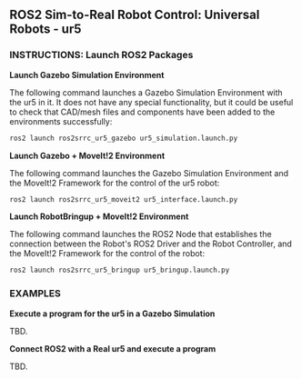 ## ROS2 Sim-to-Real Robot Control: Universal Robots - ur5

### INSTRUCTIONS: Launch ROS2 Packages

__Launch Gazebo Simulation Environment__

The following command launches a Gazebo Simulation Environment with the ur5 in it. It does not have any special functionality, but it could be useful to check that CAD/mesh files and components have been added to the environments successfully:
```sh
ros2 launch ros2srrc_ur5_gazebo ur5_simulation.launch.py
```

__Launch Gazebo + MoveIt!2 Environment__

The following command launches the Gazebo Simulation Environment and the MoveIt!2 Framework for the control of the ur5 robot:
```sh
ros2 launch ros2srrc_ur5_moveit2 ur5_interface.launch.py
```

__Launch RobotBringup + MoveIt!2 Environment__

The following command launches the ROS2 Node that establishes the connection between the Robot's ROS2 Driver and the Robot Controller, and the MoveIt!2 Framework for the control of the robot:
```sh
ros2 launch ros2srrc_ur5_bringup ur5_bringup.launch.py
```

### EXAMPLES

__Execute a program for the ur5 in a Gazebo Simulation__

TBD.


__Connect ROS2 with a Real ur5 and execute a program__

TBD.

